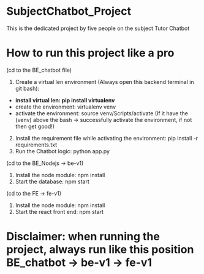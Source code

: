 # SubjectChatbot_Project
This is the dedicated project by five people on the subject Tutor Chatbot

# How to run this project like a pro
(cd to the BE_chatbot file)
1. Create a virtual len environment (Always open this backend terminal in git bash):
 + **install virtual len: pip install virtualenv**
 + create the environment: virtualenv venv
 + activate the environment: source venv/Scripts/activate (If it have the (venv) above the bash -> successfully activate the environment, if not then get good!)
2. Install the requirement file while activating the environment: pip install -r requirements.txt
3. Run the Chatbot logic: python app.py 

(cd to the BE_Nodejs -> be-v1)
1. Install the node module: npm install
2. Start the database: npm start

(cd to the FE -> fe-v1)
1. Install the node module: npm install
2. Start the react front end: npm start

# Disclaimer: when running the project, always run like this position BE_chatbot -> be-v1 -> fe-v1
